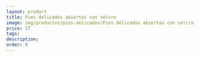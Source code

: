 ```yaml
---
layout: product
title: Pies delicados abiertas con velcro 
image: img/productos/pies-delicados/Pies delicados abiertas con velcro =27.webp
price: 27
tags: 
description: 
order: 0
---
```

